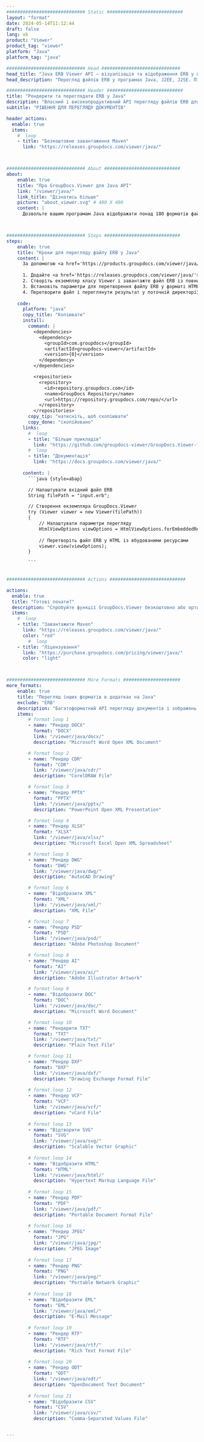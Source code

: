 ```yaml
---
############################# Static ############################
layout: "format"
date: 2024-05-14T11:12:44
draft: false
lang: uk
product: "Viewer"
product_tag: "viewer"
platform: "Java"
platform_tag: "java"

############################# Head #############################
head_title: "Java ERB Viewer API — візуалізація та відображення ERB у програмах Java"
head_description: "Перегляд файлів ERB у програмах Java, J2EE, J2SE. Підтримує перегляд понад 180 форматів документів і файлів зображень у режимі HTML, PDF або зображення з розширеними функціями для керування параметрами перегляду документів."

############################# Header ############################
title: "Рендерити та переглядати ERB у Java" 
description: "Власний і високопродуктивний API перегляду файлів ERB для програм на основі Java, J2EE та J2SE, що підтримує широкий спектр додаткових функцій для налаштування зовнішнього вигляду формату вихідного документа." 
subtitle: "РІШЕННЯ ДЛЯ ПЕРЕГЛЯДУ ДОКУМЕНТІВ" 

header_actions:
  enable: true
  items:
    #  loop
    - title: "Безкоштовне завантаження Maven"
      link: "https://releases.groupdocs.com/viewer/java/"



############################# About ############################
about:
    enable: true
    title: "Про GroupDocs.Viewer для Java API"
    link: "/viewer/java/"
    link_title: "Дізнатись більше"
    picture: "about_viewer.svg" # 480 X 400
    content: |
      Дозвольте вашим програмам Java відображати понад 180 форматів файлів у режимах HTML, PDF або зображень за допомогою API GroupDocs.Viewer для Java без встановлення додаткового програмного забезпечення; наприклад Microsoft Office, Apache Open Office, Adobe Acrobat Reader тощо. Розробники можуть легко переглядати всі популярні зображення та типи документів, включаючи Microsoft Office, OpenDocument, HTML, PDF, архів, діаграми, Photoshop, AutoCAD і формати мов програмування в програмах Java.



############################# Steps ############################
steps:
    enable: true
    title: "Кроки для перегляду файлу ERB у Java" 
    content: |
      За допомогою <a href='https://products.groupdocs.com/viewer/java/'>GroupDocs.Viewer</a> ви можете перетворити ERB у HTML, JPEG, PNG або PDF за кілька кроків.
      
      1. Додайте <a href='https://releases.groupdocs.com/viewer/java/'>GroupDocs.Viewer для Java</a> як залежність до свого проекту. 
      2. Створіть екземпляр класу Viewer і завантажте файл ERB із повним шляхом.  
      3. Встановіть параметри для перетворення файлу ERB у форматі HTML, PNG, JPEG або PDF. 
      4. Перетворити файл і переглянути результат у поточній директорії. 
   
    code:
      platform: "java"
      copy_title: "Копіювати"
      install:
        command: |
          <dependencies>
            <dependency>
              <groupId>com.groupdocs</groupId>
              <artifactId>groupdocs-viewer</artifactId>
              <version>{0}</version>
            </dependency>
          </dependencies>

          <repositories>
            <repository>
              <id>repository.groupdocs.com</id>
              <name>GroupDocs Repository</name>
              <url>https://repository.groupdocs.com/repo/</url>
            </repository>
          </repositories>
        copy_tip: "натисніть, щоб скопіювати"
        copy_done: "скопійовано"
      links:
        #  loop
        - title: "Більше прикладів"
          link: "https://github.com/groupdocs-viewer/GroupDocs.Viewer-for-Java"
        #  loop
        - title: "Документація"
          link: "https://docs.groupdocs.com/viewer/java/"
          
      content: |
        ```java {style=abap}

        // Налаштувати вхідний файл ERB
        String filePath = "input.erb";

        // Створення екземпляра GroupDocs.Viewer
        try (Viewer viewer = new Viewer(filePath))
        {
            // Налаштувати параметри перегляду
            HtmlViewOptions viewOptions = HtmlViewOptions.forEmbeddedResources();
                
            // Перетворіть файл ERB у HTML із вбудованими ресурсами
            viewer.view(viewOptions);
        }

        ```
            

############################# Actions ############################

actions:
  enable: true
  title: "Готові почати?"
  description: "Спробуйте функції GroupDocs.Viewer безкоштовно або ортимайте тимчасову ліцензию"
  items:
    #  loop
    - title: "Завантажити Maven"
      link: "https://releases.groupdocs.com/viewer/java/"
      color: "red"
        #  loop
    - title: "Ліцензування"
      link: "https://purchase.groupdocs.com/pricing/viewer/java/"
      color: "light"



############################# More Formats #####################
more_formats:
    enable: true
    title: "Перегляд інших форматів в додатках на Java"
    exclude: "ERB"
    description: "Багатоформатний API перегляду документів і зображень для Java. Переглядайте популярні формати файлів без встановлення додаткових програм."
    items: 
        # format loop 1
        - name: "Рендер DOCX"
          format: "DOCX"
          link: "/viewer/java/docx/"
          description: "Microsoft Word Open XML Document" 

        # format loop 2
        - name: "Рендер CDR" 
          format: "CDR"
          link: "/viewer/java/cdr/"
          description: "CorelDRAW File" 

        # format loop 3
        - name: "Рендер PPTX"
          format: "PPTX"
          link: "/viewer/java/pptx/"
          description: "PowerPoint Open XML Presentation" 

        # format loop 4
        - name: "Рендер XLSX"
          format: "XLSX"
          link: "/viewer/java/xlsx/"
          description: "Microsoft Excel Open XML Spreadsheet" 

        # format loop 5
        - name: "Рендер DWG"
          format: "DWG"
          link: "/viewer/java/dwg/"
          description: "AutoCAD Drawing"

        # format loop 6
        - name: "Відобразити XML"
          format: "XML"
          link: "/viewer/java/xml/"
          description: "XML File"

        # format loop 7
        - name: "Рендер PSD"
          format: "PSD"
          link: "/viewer/java/psd/"
          description: "Adobe Photoshop Document"

        # format loop 8
        - name: "Рендер AI"
          format: "AI"
          link: "/viewer/java/ai/"
          description: "Adobe Illustrator Artwork"

        # format loop 9
        - name: "Відобразити DOC"
          format: "DOC"
          link: "/viewer/java/doc/"
          description: "Microsoft Word Document" 

        # format loop 10
        - name: "Рендерити TXT" 
          format: "TXT"
          link: "/viewer/java/txt/"
          description: "Plain Text File" 

        # format loop 11
        - name: "Рендер DXF" 
          format: "DXF"
          link: "/viewer/java/dxf/"
          description: "Drawing Exchange Format File"  
          
        # format loop 12
        - name: "Рендер VCF"
          format: "VCF"
          link: "/viewer/java/vcf/"
          description: "vCard File"  
              
        # format loop 13
        - name: "Відтворити SVG"
          format: "SVG"
          link: "/viewer/java/svg/"
          description: "Scalable Vector Graphic" 
          
        # format loop 14
        - name: "Відобразити HTML"
          format: "HTML"
          link: "/viewer/java/html/"
          description: "Hypertext Markup Language File" 
          
        # format loop 15
        - name: "Рендер PDF"
          format: "PDF"
          link: "/viewer/java/pdf/"
          description: "Portable Document Format File"
          
        # format loop 16
        - name: "Рендер JPEG"
          format: "JPG"
          link: "/viewer/java/jpg/"
          description: "JPEG Image"
          
        # format loop 17
        - name: "Рендер PNG"
          format: "PNG"
          link: "/viewer/java/png/"
          description: "Portable Network Graphic" 
          
        # format loop 18
        - name: "Відобразити EML"
          format: "EML"
          link: "/viewer/java/eml/"
          description: "E-Mail Message" 
          
        # format loop 19
        - name: "Рендер RTF"
          format: "RTF"
          link: "/viewer/java/rtf/"
          description: "Rich Text Format File" 
          
        # format loop 20
        - name: "Рендер ODT"
          format: "ODT"
          link: "/viewer/java/odt/"
          description: "OpenDocument Text Document" 
          
        # format loop 21
        - name: "Відобразити CSV"
          format: "CSV"
          link: "/viewer/java/csv/"
          description: "Comma-Separated Values File" 


---
```

